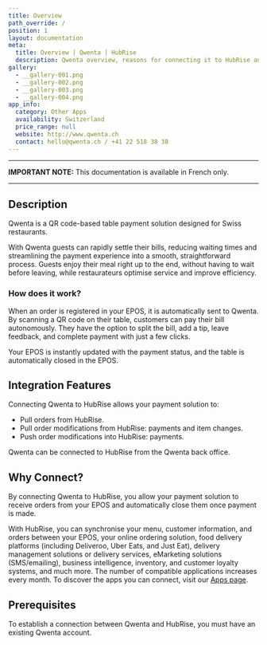 ```yaml
---
title: Overview
path_override: /
position: 1
layout: documentation
meta:
  title: Overview | Qwenta | HubRise
  description: Qwenta overview, reasons for connecting it to HubRise and summary of integrated features. Send orders from your EPOS into Qwenta.
gallery:
  - __gallery-001.png
  - __gallery-002.png
  - __gallery-003.png
  - __gallery-004.png
app_info:
  category: Other Apps
  availability: Switzerland
  price_range: null
  website: http://www.qwenta.ch
  contact: hello@qwenta.ch / +41 22 518 38 38
---
```


---

**IMPORTANT NOTE:** This documentation is available <Link href="/apps/qwenta" addLocalePrefix={false}>in French only</Link>.

---

## Description

Qwenta is a QR code-based table payment solution designed for Swiss restaurants.

With Qwenta guests can rapidly settle their bills, reducing waiting times and streamlining the payment experience into a smooth, straightforward process.
Guests enjoy their meal right up to the end, without having to wait before leaving, while restaurateurs optimise service and improve efficiency.

### How does it work?

When an order is registered in your EPOS, it is automatically sent to Qwenta. By scanning a QR code on their table, customers can pay their bill autonomously. They have the option to split the bill, add a tip, leave feedback, and complete payment with just a few clicks.

Your EPOS is instantly updated with the payment status, and the table is automatically closed in the EPOS.

## Integration Features

Connecting Qwenta to HubRise allows your payment solution to:

- Pull orders from HubRise.
- Pull order modifications from HubRise: payments and item changes.
- Push order modifications into HubRise: payments.

Qwenta can be connected to HubRise from the Qwenta back office.

## Why Connect?

By connecting Qwenta to HubRise, you allow your payment solution to receive orders from your EPOS and automatically close them once payment is made.

With HubRise, you can synchronise your menu, customer information, and orders between your EPOS, your online ordering solution, food delivery platforms (including Deliveroo, Uber Eats, and Just Eat), delivery management solutions or delivery services, eMarketing solutions (SMS/emailing), business intelligence, inventory, and customer loyalty systems, and much more. The number of compatible applications increases every month. To discover the apps you can connect, visit our [Apps page](/apps).

## Prerequisites

To establish a connection between Qwenta and HubRise, you must have an existing Qwenta account.
